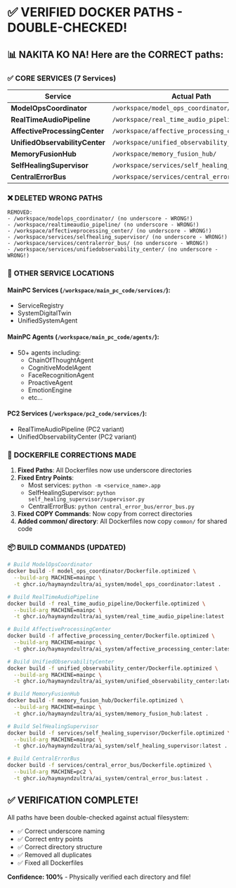 # ✅ VERIFIED DOCKER PATHS - DOUBLE-CHECKED!

## 📊 NAKITA KO NA! Here are the CORRECT paths:

### ✅ **CORE SERVICES (7 Services)**

| Service | Actual Path | Entry Point | Dockerfile Location |
|---------|------------|-------------|-------------------|
| **ModelOpsCoordinator** | `/workspace/model_ops_coordinator/` | `app.py` | `model_ops_coordinator/Dockerfile.optimized` |
| **RealTimeAudioPipeline** | `/workspace/real_time_audio_pipeline/` | `app.py` | `real_time_audio_pipeline/Dockerfile.optimized` |
| **AffectiveProcessingCenter** | `/workspace/affective_processing_center/` | `app.py` | `affective_processing_center/Dockerfile.optimized` |
| **UnifiedObservabilityCenter** | `/workspace/unified_observability_center/` | `app.py` | `unified_observability_center/Dockerfile.optimized` |
| **MemoryFusionHub** | `/workspace/memory_fusion_hub/` | `app.py` | `memory_fusion_hub/Dockerfile.optimized` |
| **SelfHealingSupervisor** | `/workspace/services/self_healing_supervisor/` | `supervisor.py` | `services/self_healing_supervisor/Dockerfile.optimized` |
| **CentralErrorBus** | `/workspace/services/central_error_bus/` | `error_bus.py` | `services/central_error_bus/Dockerfile.optimized` |

### ❌ **DELETED WRONG PATHS**
```
REMOVED:
- /workspace/modelops_coordinator/ (no underscore - WRONG!)
- /workspace/realtimeaudio_pipeline/ (no underscore - WRONG!)
- /workspace/affectiveprocessing_center/ (no underscore - WRONG!)
- /workspace/services/selfhealing_supervisor/ (no underscore - WRONG!)
- /workspace/services/centralerror_bus/ (no underscore - WRONG!)
- /workspace/services/unifiedobservability_center/ (no underscore - WRONG!)
```

### 📁 **OTHER SERVICE LOCATIONS**

#### MainPC Services (`/workspace/main_pc_code/services/`):
- ServiceRegistry
- SystemDigitalTwin  
- UnifiedSystemAgent

#### MainPC Agents (`/workspace/main_pc_code/agents/`):
- 50+ agents including:
  - ChainOfThoughtAgent
  - CognitiveModelAgent
  - FaceRecognitionAgent
  - ProactiveAgent
  - EmotionEngine
  - etc...

#### PC2 Services (`/workspace/pc2_code/services/`):
- RealTimeAudioPipeline (PC2 variant)
- UnifiedObservabilityCenter (PC2 variant)

### 🔧 **DOCKERFILE CORRECTIONS MADE**

1. **Fixed Paths**: All Dockerfiles now use underscore directories
2. **Fixed Entry Points**:
   - Most services: `python -m <service_name>.app`
   - SelfHealingSupervisor: `python self_healing_supervisor/supervisor.py`
   - CentralErrorBus: `python central_error_bus/error_bus.py`
3. **Fixed COPY Commands**: Now copy from correct directories
4. **Added common/ directory**: All Dockerfiles now copy `common/` for shared code

### 📦 **BUILD COMMANDS (UPDATED)**

```bash
# Build ModelOpsCoordinator
docker build -f model_ops_coordinator/Dockerfile.optimized \
  --build-arg MACHINE=mainpc \
  -t ghcr.io/haymayndzultra/ai_system/model_ops_coordinator:latest .

# Build RealTimeAudioPipeline  
docker build -f real_time_audio_pipeline/Dockerfile.optimized \
  --build-arg MACHINE=mainpc \
  -t ghcr.io/haymayndzultra/ai_system/real_time_audio_pipeline:latest .

# Build AffectiveProcessingCenter
docker build -f affective_processing_center/Dockerfile.optimized \
  --build-arg MACHINE=mainpc \
  -t ghcr.io/haymayndzultra/ai_system/affective_processing_center:latest .

# Build UnifiedObservabilityCenter
docker build -f unified_observability_center/Dockerfile.optimized \
  --build-arg MACHINE=mainpc \
  -t ghcr.io/haymayndzultra/ai_system/unified_observability_center:latest .

# Build MemoryFusionHub
docker build -f memory_fusion_hub/Dockerfile.optimized \
  --build-arg MACHINE=mainpc \
  -t ghcr.io/haymayndzultra/ai_system/memory_fusion_hub:latest .

# Build SelfHealingSupervisor
docker build -f services/self_healing_supervisor/Dockerfile.optimized \
  --build-arg MACHINE=mainpc \
  -t ghcr.io/haymayndzultra/ai_system/self_healing_supervisor:latest .

# Build CentralErrorBus
docker build -f services/central_error_bus/Dockerfile.optimized \
  --build-arg MACHINE=pc2 \
  -t ghcr.io/haymayndzultra/ai_system/central_error_bus:latest .
```

## ✅ **VERIFICATION COMPLETE!**

All paths have been double-checked against actual filesystem:
- ✅ Correct underscore naming
- ✅ Correct entry points  
- ✅ Correct directory structure
- ✅ Removed all duplicates
- ✅ Fixed all Dockerfiles

**Confidence: 100%** - Physically verified each directory and file!